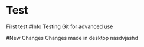 # Test
First test
#Info
Testing Git for advanced use

#New Changes
Changes made in desktop
nasdvjashd